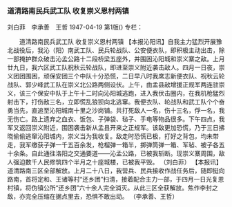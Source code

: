 ### 道清路南民兵武工队  收复崇义恩村两镇
刘白菲　李承善　王哲
1947-04-19
第1版()
专栏：

　　道清路南民兵武工队
    收复崇义恩村两镇
    【本报沁阳讯】自我主力猛烈开展豫北战役后，我沁（阳）南武工队、民兵轮战队、公安便衣队，即积极主动出击，除一部掩护群众破击沁孟公路十二段桥梁五座外，并围困沁阳城和崇义寨之敌。上月廿九日，我六区武工队祝秋云轮战队，即进至崇义附近袭击敌人。四月一日夜，崇义团团围困，顽保安团三个中队十分恐慌，二日早八时我席志新便衣队、祝秋云轮战队、郭少峰武工队在崇义北公路两侧设伏。上午，由孟县敌增援正规军两连驻崇义，该三个保安中队于上午十二时向沁阳城逃跑，进入我伏击圈内，在我机枪猛烈射击下，打伤敌三名，立即慌乱狼狈向北逃窜。我便衣队、轮战队和武工队个个奋勇当先，直追至沁阳城南十里之沙岗铺。共打死敌人一名，伤十三名，俘一名，我无伤亡。路上遗弃之血衣、饭包、子弹袋、毡子、手电等物品很多。下午四点，我军又返回崇义附近，围困袭击新从孟县开来之正规军。该敌更加恐慌，乃于三日拂晓偷偷逃窜沁阳城内，崇义当为我收复。敌走时恐慌已极，打好之背包，均未带走，我军缴获子弹一千五百余发，枪榴弹一箱半，掷弹筒弹一箱、军毡、被子各五十余条。自此通往洛阳之交通要道——沁孟公路，已被我斩断。现崇义寨周围，敌人强迫数千人民修筑四个半月之十座城楼，已被我平毁。
        （刘白菲）
    【本报讯】道清路南三区全部解放。上月二十八日，我营兵、民兵接收作战任务后，随即挺向路南，首将定和、王诸等村“还乡团”扫清，接着配合主力一部，于四月一日光复恩村镇，将伪镇公所“还乡团”六十余人完全消灭。从此三区全获解放。焦作李封之敌，亦完全压缩在据点里去，恐惧不敢出动。
    （李承善、王哲）
